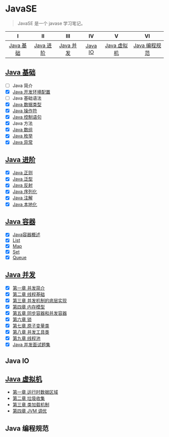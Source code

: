 # JavaSE

> JavaSE 是一个 javase 学习笔记。

|            Ⅰ            |            Ⅱ            |            Ⅲ            |          Ⅳ          |              Ⅴ              |                Ⅵ                |
| :---------------------: | :---------------------: | :---------------------: | :-----------------: | :-------------------------: | :-----------------------------: |
| [Java 基础](#java-基础) | [Java 进阶](#java-进阶) | [Java 并发](#java-并发) | [Java IO](#java-io) | [Java 虚拟机](#java-虚拟机) | [Java 编程规范](#java-编程规范) |

## [Java 基础](docs/basic)

* [ ] Java 简介
* [x] [Java 开发环境配置](docs/basic/Java开发环境配置.md)
* [ ] Java 基础语法
* [x] [Java 数据类型](docs/basic/Java数据类型.md)
* [x] [Java 操作符](docs/basic/Java操作符.md)
* [x] [Java 控制语句](docs/basic/Java控制语句.md)
* [x] Java 方法
* [x] [Java 数组](docs/basic/Java数组.md)
* [x] [Java 枚举](docs/basic/Java枚举.md)
* [x] [Java 异常](docs/basic/Java异常.md)

## [Java 进阶](docs/advanced)

- [x] [Java 正则](docs/advanced/Java正则.md)
- [x] [Java 泛型](docs/advanced/Java泛型.md)
- [x] [Java 反射](docs/advanced/Java反射.md)
- [x] [Java 序列化](docs/advanced/Java序列化.md)
- [x] [Java 注解](docs/advanced/Java注解.md)
- [x] [Java 本地化](docs/advanced/Java本地化.md)

## [Java 容器](docs/container)

* [x] [Java容器概述](docs/container/Java容器概述.md)
* [x] [List](docs/container/List.md)
* [x] [Map](docs/container/Map.md)
* [x] [Set](docs/container/Set.md)
* [x] [Queue](docs/container/Queue.md)

## [Java 并发](docs/concurrent)

* [x] [第一章 并发简介](docs/concurrent/1-并发简介.md)
* [x] [第二章 线程基础](docs/concurrent/2-线程基础.md)
* [x] [第三章 并发机制的底层实现](docs/concurrent/3-并发机制的底层实现.md)
* [x] [第四章 内存模型](docs/concurrent/4-内存模型.md)
* [x] [第五章 同步容器和并发容器](docs/concurrent/5-同步容器和并发容器.md)
* [x] [第六章 锁](docs/concurrent/6-锁.md)
* [x] [第七章 原子变量类](docs/concurrent/7-原子变量类.md)
* [x] [第八章 并发工具类](docs/concurrent/8-并发工具类.md)
* [x] [第九章 线程池](docs/concurrent/9-线程池.md)
* [x] [Java 并发面试题集](docs/concurrent/Java并发面试题集.md)

## Java IO

## [Java 虚拟机](docs/jvm)

* [第一章 运行时数据区域](docs/jvm/1-运行时数据区域.md)
* [第二章 垃圾收集](docs/jvm/2-垃圾收集.md)
* [第三章 类加载机制](docs/jvm/3-类加载机制.md)
* [第四章 JVM 调优](docs/jvm/4-JVM调优.md)

## Java 编程规范
